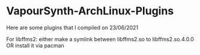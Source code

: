 # VapourSynth-ArchLinux-Plugins
Here are some plugins that I compiled on 23/06/2021

For libffms2: either make a symlink between libffms2.so to libffms2.so.4.0.0 OR install it via pacman
